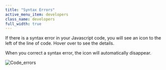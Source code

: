 ```yaml
---
title: "Syntax Errors"
active_menu_item: developers
class_name: developers
full_width: true
---
```



If there is a syntax error in your Javascript code, you will see an icon to the left of the line of code. Hover over to see the details.

When you correct a syntax error, the icon will automatically disappear.

![Code\_errors](/img/docs/code_errors.zoom69.png)
